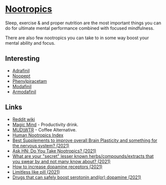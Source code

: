 # [Nootropics](http://en.wikipedia.org/wiki/Nootropic)

Sleep, exercise & and proper nutrition are the most important things you can do for ultimate mental performance combined with focused mindfulness.

There are also few nootropics you can take to in some way boost your mental ability and focus.

## Interesting

- [Adrafinil](https://psychonautwiki.org/wiki/Adrafinil)
- [Noopept](https://psychonautwiki.org/wiki/Noopept)
- [Phenylpiracetam](https://psychonautwiki.org/wiki/Phenylpiracetam)
- [Modafinil](https://psychonautwiki.org/wiki/Modafinil)
- [Armodafinil](https://psychonautwiki.org/wiki/Armodafinil)

## Links

- [Reddit wiki](https://www.reddit.com/r/Nootropics/wiki/index)
- [Magic Mind](https://magicmind.co/) - Productivity drink.
- [MUD\WTR](https://mudwtr.com/) - Coffee Alternative.
- [Human Nootropics Index](https://www.reddit.com/r/Nootropics/comments/j2bq25/update_ive_crawled_the_entire_pubmed_database_and/)
- [Best Supplements to improve overall Brain Plasticity and something for the nervous system? (2021)](https://www.reddit.com/r/Nootropics/comments/lg8ibi/best_supplements_to_improve_overall_brain/)
- [Ask HN: Do You Take Nootropics? (2021)](https://news.ycombinator.com/item?id=26287437)
- [What are your "secret" lesser known herbs/compounds/extracts that you swear by and not many know about? (2021)](https://www.reddit.com/r/Nootropics/comments/m32fui/what_are_your_secret_lesser_known/)
- [How to increase dopamine receptors (2021)](https://www.reddit.com/r/Nootropics/comments/o5iibc/how_to_increase_dopamine_receptors/)
- [Limitless like pill (2021)](https://www.reddit.com/r/researchchemicals/comments/q5fe9l/if_you_were_to_submit_your_combination_of_drugs/)
- [Drugs that can safely boost serotonin and(or) dopamine (2021)](https://www.reddit.com/r/researchchemicals/comments/qknegv/are_there_any_research_chems_or_drugs_in_general/)
